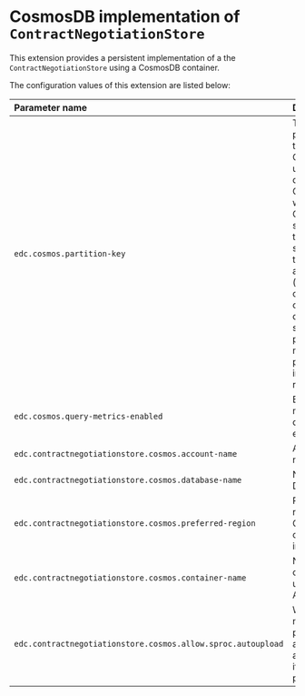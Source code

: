 # CosmosDB implementation of `ContractNegotiationStore`

This extension provides a persistent implementation of a the `ContractNegotiationStore` using a CosmosDB container.

The configuration values of this extension are listed below:

| Parameter name                                                 | Description                                                                                                                                                                                                                                        | Mandatory | Default value      |
|:---------------------------------------------------------------|:---------------------------------------------------------------------------------------------------------------------------------------------------------------------------------------------------------------------------------------------------| :---------|:-------------------|
| `edc.cosmos.partition-key`                                     | This is the partition key that CosmosDB uses for r/w distribution. Contrary to what CosmosDB suggests, this key should be the same for all local (=clustered) connectors, otherwise queries in stored procedures might produce incomplete results. |  false | dataspaceconnector |
| `edc.cosmos.query-metrics-enabled`                             | Enable metrics for query execution                                                                                                                                                                                                                 | false | true               |
| `edc.contractnegotiationstore.cosmos.account-name`             | Account name                                                                                                                                                                                                                                       | true | null               |
| `edc.contractnegotiationstore.cosmos.database-name`            | Name of the DB                                                                                                                                                                                                                                     | true | null               |
| `edc.contractnegotiationstore.cosmos.preferred-region`         | Preferred region for Cosmos client instance                                                                                                                                                                                                        | false | westeurope         |
| `edc.contractnegotiationstore.cosmos.container-name`           | Name of container used to store Assets                                                                                                                                                                                                             | true | null               |
| `edc.contractnegotiationstore.cosmos.allow.sproc.autoupload`   | Whether or not stored procedures are uploaded automatically if not already present.                                                                                                                                                                | true | true               |
